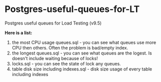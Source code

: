 # Postgres-useful-queues-for-LT
Postgres useful queues for Load Testing (v9.5)

**Here is a list:**
1. the most CPU usage queues.sql - you can see what queues use more CPU then others. Often the problem is bad/empty index.
2. the longest queues.sql - you can see what queues are the logest. Is doesn't include waiting because of locks!
3. locks.sql - you can see the state of lock any queues.
4. table disk size including indexes.sql - disk size usage of every table including indexes
